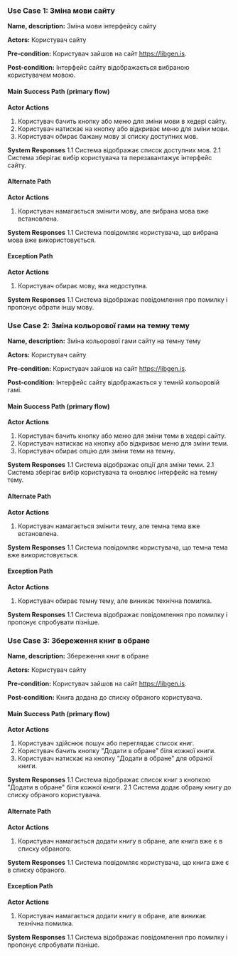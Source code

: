 
### Use Case 1: Зміна мови сайту

**Name, description:** Зміна мови інтерфейсу сайту

**Actors:** Користувач сайту

**Pre-condition:** Користувач зайшов на сайт https://libgen.is.

**Post-condition:** Інтерфейс сайту відображається вибраною користувачем мовою.

#### Main Success Path (primary flow)

**Actor Actions**
1. Користувач бачить кнопку або меню для зміни мови в хедері сайту.
2. Користувач натискає на кнопку або відкриває меню для зміни мови.
3. Користувач обирає бажану мову зі списку доступних мов.

**System Responses**
1.1 Система відображає список доступних мов.
2.1 Система зберігає вибір користувача та перезавантажує інтерфейс сайту.

#### Alternate Path

**Actor Actions**
1. Користувач намагається змінити мову, але вибрана мова вже встановлена.

**System Responses**
1.1 Система повідомляє користувача, що вибрана мова вже використовується.

#### Exception Path

**Actor Actions**
1. Користувач обирає мову, яка недоступна.

**System Responses**
1.1 Система відображає повідомлення про помилку і пропонує обрати іншу мову.

### Use Case 2: Зміна кольорової гами на темну тему

**Name, description:** Зміна кольорової гами сайту на темну тему

**Actors:** Користувач сайту

**Pre-condition:** Користувач зайшов на сайт https://libgen.is.

**Post-condition:** Інтерфейс сайту відображається у темній кольоровій гамі.

#### Main Success Path (primary flow)

**Actor Actions**
1. Користувач бачить кнопку або меню для зміни теми в хедері сайту.
2. Користувач натискає на кнопку або відкриває меню для зміни теми.
3. Користувач обирає опцію для зміни теми на темну.

**System Responses**
1.1 Система відображає опції для зміни теми.
2.1 Система зберігає вибір користувача та оновлює інтерфейс на темну тему.

#### Alternate Path

**Actor Actions**
1. Користувач намагається змінити тему, але темна тема вже встановлена.

**System Responses**
1.1 Система повідомляє користувача, що темна тема вже використовується.

#### Exception Path

**Actor Actions**
1. Користувач обирає темну тему, але виникає технічна помилка.

**System Responses**
1.1 Система відображає повідомлення про помилку і пропонує спробувати пізніше.

### Use Case 3: Збереження книг в обране

**Name, description:** Збереження книг в обране

**Actors:** Користувач сайту

**Pre-condition:** Користувач зайшов на сайт https://libgen.is.

**Post-condition:** Книга додана до списку обраного користувача.

#### Main Success Path (primary flow)

**Actor Actions**
1. Користувач здійснює пошук або переглядає список книг.
2. Користувач бачить кнопку "Додати в обране" біля кожної книги.
3. Користувач натискає на кнопку "Додати в обране" для обраної книги.

**System Responses**
1.1 Система відображає список книг з кнопкою "Додати в обране" біля кожної книги.
2.1 Система додає обрану книгу до списку обраного користувача.

#### Alternate Path

**Actor Actions**
1. Користувач намагається додати книгу в обране, але книга вже є в списку обраного.

**System Responses**
1.1 Система повідомляє користувача, що книга вже є в списку обраного.

#### Exception Path

**Actor Actions**
1. Користувач намагається додати книгу в обране, але виникає технічна помилка.

**System Responses**
1.1 Система відображає повідомлення про помилку і пропонує спробувати пізніше.
